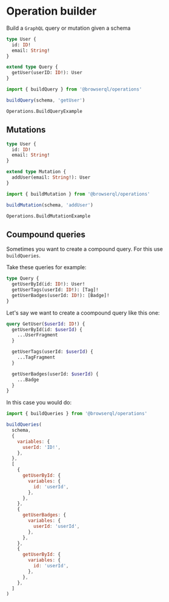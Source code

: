 # Operation builder

Build a `GraphQL` query or mutation given a schema

```graphql
type User {
  id: ID!
  email: String!
}

extend type Query {
  getUser(userID: ID!): User
}
```

```javascript
import { buildQuery } from '@browserql/operations'

buildQuery(schema, 'getUser')
```

```snapshot
Operations.BuildQueryExample
```

## Mutations

```graphql
type User {
  id: ID!
  email: String!
}

extend type Mutation {
  addUser(email: String!): User
}
```

```javascript
import { buildMutation } from '@browserql/operations'

buildMutation(schema, 'addUser')
```

```snapshot
Operations.BuildMutationExample
```

## Coumpound queries

Sometimes you want to create a compound query. For this use `buildQueries`.

Take these queries for example:

```graphql
type Query {
  getUserById(id: ID!): User!
  getUserTags(userId: ID!): [Tag]!
  getUserBadges(userId: ID!): [Badge]!
}
```

Let's say we want to create a coompound query like this one:

```graphql
query GetUser($userId: ID!) {
  getUserById(id: $userId) {
    ...UserFragment
  }

  getUserTags(userId: $userId) {
    ...TagFragment
  }

  getUserBadges(userId: $userId) {
    ...Badge
  }
}
```

In this case you would do:

```javascript
import { buildQueries } from '@browserql/operations'

buildQueries(
  schema,
  {
    variables: {
      userId: 'ID!',
    },
  },
  [
    {
      getUserById: {
        variables: {
          id: 'userId',
        },
      },
    },
    {
      getUserBadges: {
        variables: {
          userId: 'userId',
        },
      },
    },
    {
      getUserById: {
        variables: {
          id: 'userId',
        },
      },
    },
  ]
)
```
